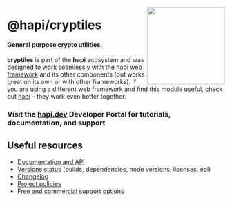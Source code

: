 <a href="https://hapi.dev"><img src="https://raw.githubusercontent.com/hapijs/assets/master/images/family.png" width="180px" align="right" /></a>

# @hapi/cryptiles

#### General purpose crypto utilities.

**cryptiles** is part of the **hapi** ecosystem and was designed to work seamlessly with the [hapi web framework](https://hapi.dev) and its other components (but works great on its own or with other frameworks). If you are using a different web framework and find this module useful, check out [hapi](https://hapi.dev) – they work even better together.

### Visit the [hapi.dev](https://hapi.dev) Developer Portal for tutorials, documentation, and support

## Useful resources

- [Documentation and API](https://hapi.dev/family/cryptiles/)
- [Versions status](https://hapi.dev/resources/status/#cryptiles) (builds, dependencies, node versions, licenses, eol)
- [Changelog](https://hapi.dev/family/cryptiles/changelog/)
- [Project policies](https://hapi.dev/policies/)
- [Free and commercial support options](https://hapi.dev/support/)

